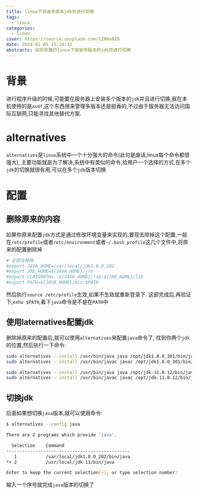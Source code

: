 ```yaml
---
title: linux下安装多版本jdk并进行切换
tags:
  - linux
categories:
  - linux
cover: https://source.unsplash.com/1200x628
date: 2024-01-05 15:24:32
abstracts: 如何优雅的linux下安装多版本的jdk并进行切换
---
```



# 背景

进行程序升级的时候,可能要在服务器上安装多个版本的`jdk`并且进行切换,我在本机使用的是`asdf`,这个东西用来管理多版本还是挺香的,不过由于服务器无法访问国际互联网,只能寻找其他替代方案.



# alternatives 

`alternatives`是`linux`系统中一个十分强大的命令(此句是废话,linux每个命令都很强大),
主要功能就是为了解决,系统中有类似的命令,给用户一个选择的方式,在多个`jdk`的切换就很有用,可以在多个`jdk`版本切换


<!--more-->

# 配置

## 删除原来的内容

如果你原来配置`jdk`方式是通过修改环境变量来实现的,要现去除掉这个配置,一般在`/etc/profile`或者`/etc/environment`或者`~/.bash_profile`这几个文件中,将原来的配置删除掉

```bash
# 全部注释掉
#export JAVA_HOME=/var/local/jdk1.8.0_202
#export JRE_HOME=${JAVA_HOME}/jre
#export CLASSPATH=.:${JAVA_HOME}/lib:${JRE_HOME}/lib
#export PATH=${JAVA_HOME}/bin:$PATH
```
然后执行`source /etc/profile`生效,如果不生效就重新登录下.
这部完成后,再验证下,`exho $PATH`,看下`java`命令是不是在`PATH`中

## 使用laternatives配置jdk

删除掉原来的配置后,就可以使用`alternatives`来配置`java`命令了,
找到你两个`jdk`的位置,然后执行一下命令:

```bash
sudo alternatives --install /usr/bin/java java /opt/jdk1.8.0_301/bin/java 1
sudo alternatives --install /usr/bin/javac javac /opt/jdk1.8.0_301/bin/javac 1

sudo alternatives --install /usr/bin/java java /opt/jdk-11.0.12/bin/java 2
sudo alternatives --install /usr/bin/javac javac /opt/jdk-11.0.12/bin/javac 2
```


## 切换jdk

后面如果想切换`java`版本,就可以使用命令:

```bash
$ alternatives --config java

There are 2 programs which provide 'java'.

  Selection    Command
-----------------------------------------------
   1           /var/local/jdk1.8.0_202/bin/java
*+ 2           /usr/local/jdk-11/bin/java

Enter to keep the current selection[+], or type selection number:
```
输入一个序号就完成`java`版本的切换了


